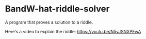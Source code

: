 # BandW-hat-riddle-solver
A program that proves a solution to a riddle.

Here's a video to explain the riddle: https://youtu.be/N5vJSNXPEwA
